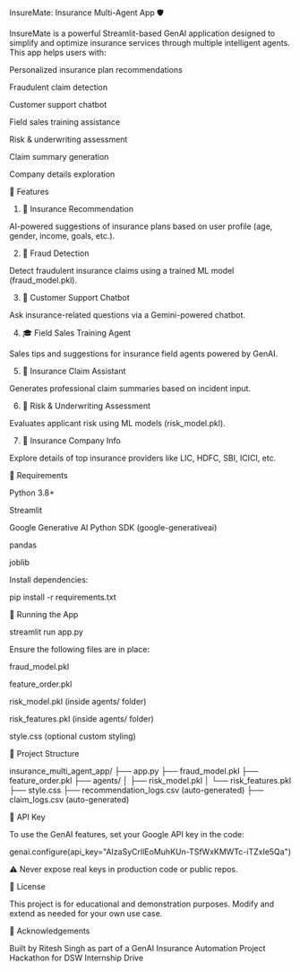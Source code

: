 InsureMate: Insurance Multi-Agent App 🛡️

InsureMate is a powerful Streamlit-based GenAI application designed to simplify and optimize insurance services through multiple intelligent agents. This app helps users with:

Personalized insurance plan recommendations

Fraudulent claim detection

Customer support chatbot

Field sales training assistance

Risk & underwriting assessment

Claim summary generation

Company details exploration

🔧 Features

1. 🧠 Insurance Recommendation

AI-powered suggestions of insurance plans based on user profile (age, gender, income, goals, etc.).

2. 🚨 Fraud Detection

Detect fraudulent insurance claims using a trained ML model (fraud_model.pkl).

3. 💬 Customer Support Chatbot

Ask insurance-related questions via a Gemini-powered chatbot.

4. 🎓 Field Sales Training Agent

Sales tips and suggestions for insurance field agents powered by GenAI.

5. 🧾 Insurance Claim Assistant

Generates professional claim summaries based on incident input.

6. 📌 Risk & Underwriting Assessment

Evaluates applicant risk using ML models (risk_model.pkl).

7. 🏢 Insurance Company Info

Explore details of top insurance providers like LIC, HDFC, SBI, ICICI, etc.

🧪 Requirements

Python 3.8+

Streamlit

Google Generative AI Python SDK (google-generativeai)

pandas

joblib

Install dependencies:

pip install -r requirements.txt

🚀 Running the App

streamlit run app.py

Ensure the following files are in place:

fraud_model.pkl

feature_order.pkl

risk_model.pkl (inside agents/ folder)

risk_features.pkl (inside agents/ folder)

style.css (optional custom styling)

📁 Project Structure

insurance_multi_agent_app/
├── app.py
├── fraud_model.pkl
├── feature_order.pkl
├── agents/
│   ├── risk_model.pkl
│   └── risk_features.pkl
├── style.css
├── recommendation_logs.csv (auto-generated)
├── claim_logs.csv (auto-generated)

🔐 API Key

To use the GenAI features, set your Google API key in the code:

genai.configure(api_key="AIzaSyCrIlEoMuhKUn-TSfWxKMWTc-iTZxIe5Qa")

⚠️ Never expose real keys in production code or public repos.

📌 License

This project is for educational and demonstration purposes. Modify and extend as needed for your own use case.

🤝 Acknowledgements

Built by Ritesh Singh as part of a GenAI Insurance Automation Project Hackathon for DSW Internship Drive

